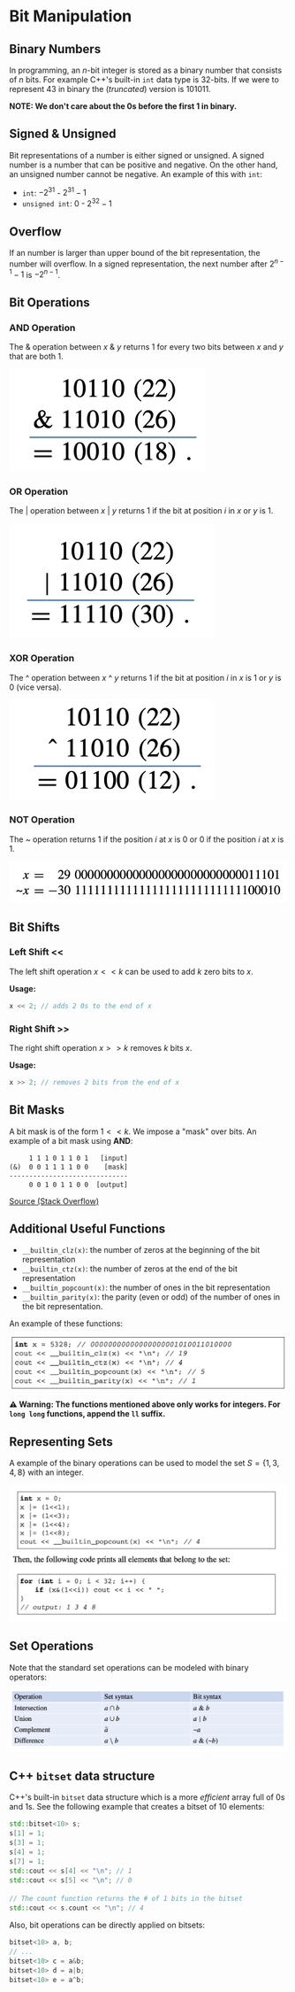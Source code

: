 # Bit Manipulation

## Binary Numbers

In programming, an $n$-bit integer is stored as a binary number that consists of $n$ bits. For example C++'s built-in `int` data type is $32$-bits. If we were to represent $43$ in binary the $(truncated)$ version is $101011$.

**NOTE: We don't care about the 0s before the first 1 in binary.**

## Signed & Unsigned

Bit representations of a number is either signed or unsigned. A signed number is a number that can be positive and negative. On the other hand, an unsigned number cannot be negative. An example of this with `int`:

* `int`: $-2^{31}$ - $2^{31} - 1$
* `unsigned int`: $0$ - $2^{32} - 1$

## Overflow

If an number is larger than upper bound of the bit representation, the number will overflow. In a signed representation, the next number after $2^{n - 1} - 1$ is $-2^{n - 1}$.

## Bit Operations

### AND Operation

The & operation between $x$ & $y$ returns 1 for every two bits between $x$ and $y$ that are both 1.

![AND Operation](resources/binary/and.png)

### OR Operation

The | operation between $x$ | $y$ returns 1 if the bit at position $i$ in $x$ or $y$ is 1.

![OR Operation](resources/binary/or.png)

### XOR Operation

The ^ operation between $x$ ^ $y$ returns 1 if the bit at position $i$ in $x$ is 1 or $y$ is 0 (vice versa).

![XOR Operation](resources/binary/xor.png)

### NOT Operation

The ~ operation returns 1 if the position $i$ at $x$ is 0 or 0 if the position $i$ at $x$ is 1.

![AND Operation](resources/binary/not.png)

## Bit Shifts
### Left Shift <<

The left shift operation $x << k$ can be used to add $k$ zero bits to $x$.

**Usage:**

```cpp
x << 2; // adds 2 0s to the end of x
```

### Right Shift >>

The right shift operation $x >> k$ removes $k$ bits $x$.

**Usage:**

```cpp
x >> 2; // removes 2 bits from the end of x
```

## Bit Masks

A bit mask is of the form $1 << k$. We impose a "mask" over bits. An example of a bit mask using **AND**:

```
     1 1 1 0 1 1 0 1   [input]
(&)  0 0 1 1 1 1 0 0    [mask]
------------------------------
     0 0 1 0 1 1 0 0  [output]
```

[Source (Stack Overflow)](https://stackoverflow.com/a/53722721)

## Additional Useful Functions

* `__builtin_clz(x)`: the number of zeros at the beginning of the bit representation
* `__builtin_ctz(x)`: the number of zeros at the end of the bit representation
* `__builtin_popcount(x)`: the number of ones in the bit representation
* `__builtin_parity(x)`: the parity (even or odd) of the number of ones in the
bit representation.

An example of these functions:

![Functions Example](resources/binary/functions_example.png)

**⚠️ Warning: The functions mentioned above only works for integers. For `long long` functions, append the `ll` suffix.**

## Representing Sets

A example of the binary operations can be used to model the set $S = \{1, 3, 4, 8\}$ with an integer.

![Sets C++](resources/binary/sets.png)


## Set Operations

Note that the standard set operations can be modeled with binary operators:

![Set Operations](resources/binary/set_operations.png)

## C++ `bitset` data structure

C++'s built-in `bitset` data structure which is a more *efficient* array full of 0s and 1s. See the following example that creates a bitset of 10 elements:

```cpp
std::bitset<10> s;
s[1] = 1;
s[3] = 1;
s[4] = 1;
s[7] = 1;
std::cout << s[4] << "\n"; // 1
std::cout << s[5] << "\n"; // 0

// The count function returns the # of 1 bits in the bitset
std::cout << s.count << "\n"; // 4
```

Also, bit operations can be directly applied on bitsets:

```cpp
bitset<10> a, b;
// ...
bitset<10> c = a&b;
bitset<10> d = a|b;
bitset<10> e = a^b;
```
